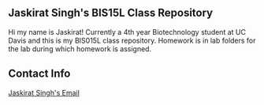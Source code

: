 
## Jaskirat Singh's BIS15L Class Repository

Hi my name is Jaskirat! Currently a 4th year Biotechnology student at UC Davis and this is my BIS015L class repository. Homework is in lab folders for the lab during which homework is assigned.  

## Contact Info 

[Jaskirat Singh's Email](sjjsingh@ucdavis.edu)

